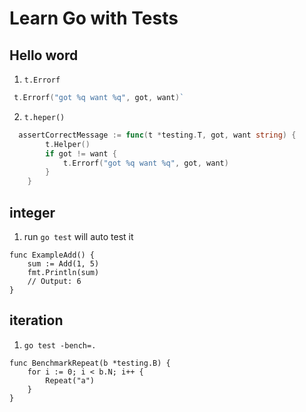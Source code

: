# Learn Go with Tests

## Hello word

1. `t.Errorf`

```go
 t.Errorf("got %q want %q", got, want)`
```



2. `t.heper()`

```go
  assertCorrectMessage := func(t *testing.T, got, want string) {
        t.Helper()
        if got != want {
            t.Errorf("got %q want %q", got, want)
        }
    }
```


## integer
1. run `go test` will auto test it

```
func ExampleAdd() {
	sum := Add(1, 5)
	fmt.Println(sum)
	// Output: 6
}
```

## iteration
1. `go test -bench=.`

```
func BenchmarkRepeat(b *testing.B) {
    for i := 0; i < b.N; i++ {
        Repeat("a")
    }
}
```
